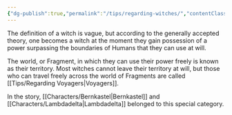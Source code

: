 ```yaml
---
{"dg-publish":true,"permalink":"/tips/regarding-witches/","contentClasses":"center-headings red-truth red-links blue-truth","created":"2025-02-27T17:44:12.125+01:00","updated":"2025-04-10T15:05:09.645+02:00"}
---
```


The definition of a witch is vague, but according to the generally accepted theory, one becomes a witch at the moment they gain possession of a power surpassing the boundaries of Humans that they can use at will.

The world, or Fragment, in which they can use their power freely is known as their territory.
Most witches cannot leave their territory at will, but those who can travel freely across the world of Fragments are called [[Tips/Regarding Voyagers\|Voyagers]].

In the story, [[Characters/Bernkastel\|Bernkastel]] and [[Characters/Lambdadelta\|Lambdadelta]] belonged to this special category.


